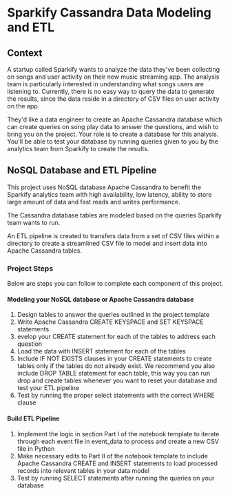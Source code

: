 # Sparkify Cassandra Data Modeling and ETL

## Context
A startup called Sparkify wants to analyze the data they've been collecting on songs and user activity on their new music streaming app. The analysis team is particularly interested in understanding what songs users are listening to. Currently, there is no easy way to query the data to generate the results, since the data reside in a directory of CSV files on user activity on the app.

They'd like a data engineer to create an Apache Cassandra database which can create queries on song play data to answer the questions, and wish to bring you on the project. Your role is to create a database for this analysis. You'll be able to test your database by running queries given to you by the analytics team from Sparkify to create the results.


## NoSQL Database and ETL Pipeline
This project uses NoSQL database Apache Cassandra to benefit the Sparkify analytics team with high availability, low latency, ability to store large amount of data and fast reads and writes performance.

The Cassandra database tables are modeled based on the queries Sparkify team wants to run.

An ETL pipeline is created to transfers data from a set of CSV files within a directory to create a streamlined CSV file to model and insert data into Apache Cassandra tables.


### Project Steps
Below are steps you can follow to complete each component of this project.

#### Modeling your NoSQL database or Apache Cassandra database
1. Design tables to answer the queries outlined in the project template
2. Write Apache Cassandra CREATE KEYSPACE and SET KEYSPACE statements
3. evelop your CREATE statement for each of the tables to address each question
4. Load the data with INSERT statement for each of the tables
5. Include IF NOT EXISTS clauses in your CREATE statements to create tables only if the tables do not already exist. We recommend you also include DROP TABLE statement for each table, this way you can run drop and create tables whenever you want to reset your database and test your ETL pipeline
6. Test by running the proper select statements with the correct WHERE clause

#### Build ETL Pipeline
1. Implement the logic in section Part I of the notebook template to iterate through each event file in event_data to process and create a new CSV file in Python
2. Make necessary edits to Part II of the notebook template to include Apache Cassandra CREATE and INSERT statements to load processed records into relevant tables in your data model
4. Test by running SELECT statements after running the queries on your database
